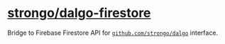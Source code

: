 # [strongo/dalgo-firestore](https://github.com/strongo/dalgo-firestore)

Bridge to Firebase Firestore API for [`github.com/strongo/dalgo`](https://github.com/strongo/dalgo) interface.


